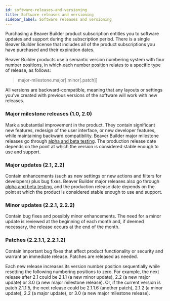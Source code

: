 ```yaml
---
id: software-releases-and-versioning
title: Software releases and versioning
sidebar_label: Software releases and versioning
---
```


Purchasing a Beaver Builder product subscription entitles you to software
updates and support during the subscription period. There is a single Beaver
Builder license that includes all of the product subscriptions you have
purchased and their expiration dates.

Beaver Builder products use a semantic version numbering system with four
number positions, in which each number position relates to a specific type of
release, as follows:

>major-milestone.major[.minor[.patch]]


All versions are backward-compatible, meaning that any layouts or settings
you've created with previous versions of the software will work with new
releases.

### Major milestone releases (1.0, 2.0)
Mark a substantial improvement in the product. They contain significant new features, redesign of the user
interface, or new developer features, while maintaining backward
compatibility. Beaver Builder major milestone releases go through [alpha and beta testing](/general/alpha-and-beta-releases.md). The production release date depends on the point at which the
version is considered stable enough to use and support.

### Major updates (2.1, 2.2)
Contain enhancements (such as new settings or new
actions and filters for developers) plus bug fixes. Beaver Builder major
releases also go through [alpha and beta testing](/general/alpha-and-beta-releases.md),
and the production release date depends on the point at which the product is considered stable enough to use and support.

### Minor updates (2.2.1, 2.2.2)
Contain bug fixes and possibly minor enhancements. The need for a minor update is reviewed at the beginning of each
month and, if deemed necessary, the release occurs at the end of the month.

### Patches (2.2.1.1, 2.2.1.2)
Contain important bug fixes that affect product functionality or security and warrant an immediate release. Patches are
released as needed.

Each new release increases its version number position sequentially while
resetting the following numbering positions to zero. For example, the next
release after 2.1 could be 2.1.1 (a new minor update), 2.2 (a new major update) or 3.0 (a new major milestone release). Or, if the current version is patch 2.1.1.5, the next release could be 2.1.1.6 (another patch), 2.1.2 (a
minor update), 2.2 (a major update), or 3.0 (a new major milestone release).
